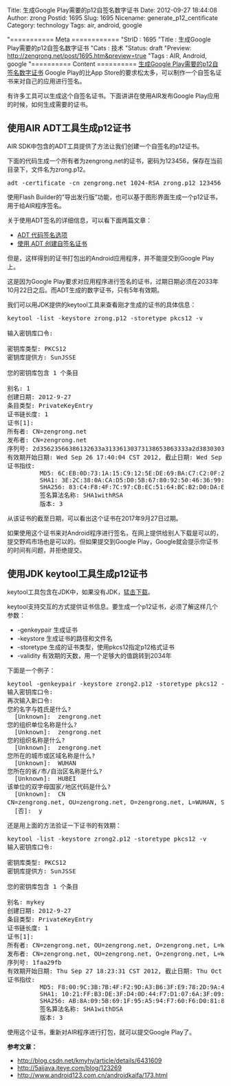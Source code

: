 Title: 生成Google Play需要的p12自签名数字证书
Date: 2012-09-27 18:44:08
Author: zrong
Postid: 1695
Slug: 1695
Nicename: generate_p12_centificate
Category: technology
Tags: air, android, google

"=========== Meta ============
"StrID : 1695
"Title : 生成Google Play需要的p12自签名数字证书
"Cats  : 技术
"Status: draft
"Preview: http://zengrong.net/post/1695.htm&preview=true
"Tags  : AIR, Android, google
"========== Content ==========
[生成Google Play需要的p12自签名数字证书](http://zengrong.net/post/1695.htm)
Google Play的比App Store的要求松太多，可以制作一个自签名证书来对自己的应用进行签名。

有许多工具可以生成这个自签名证书。下面讲讲在使用AIR发布Google Play应用的时候，如何生成需要的证书。

<h2>使用AIR ADT工具生成p12证书</h2>

AIR SDK中包含的ADT工具提供了方法让我们创建一个自签名的p12证书。

下面的代码生成一个所有者为zengrong.net的证书，密码为123456，保存在当前目录下，文件名为zrong.p12。

<pre>
adt -certificate -cn zengrong.net 1024-RSA zrong.p12 123456
</pre>

使用Flash Builder的”导出发行版”功能，也可以基于图形界面生成一个p12证书，用于给AIR程序签名。

关于使用ADT签名的详细信息，可以看下面两篇文章：

<ul>
	<li><a href="http://help.adobe.com/zh_CN/air/build/WS5b3ccc516d4fbf351e63e3d118666ade46-7f72.html">ADT 代码签名选项</a></li>
	<li><a href="http://help.adobe.com/zh_CN/air/build/WS5b3ccc516d4fbf351e63e3d118666ade46-7f74.html">使用 ADT 创建自签名证书</a></li>
</ul>

但是，这样得到的证书打包出的Android应用程序，并不能提交到Google Play上。

这是因为Google Play要求对应用程序进行签名的证书，过期日期必须在2033年10月22日之后。而ADT生成的数字证书，只有5年有效期。

我们可以用JDK提供的keytool工具来查看刚才生成的证书的具体信息：

<pre>
keytool -list -keystore zrong.p12 -storetype pkcs12 -v

输入密钥库口令:

密钥库类型: PKCS12
密钥库提供方: SunJSSE

您的密钥库包含 1 个条目

别名: 1
创建日期: 2012-9-27
条目类型: PrivateKeyEntry
证书链长度: 1
证书[1]:
所有者: CN=zengrong.net
发布者: CN=zengrong.net
序列号: 2d35623566386132633a31336130373138653863333a2d38303030
有效期开始日期: Wed Sep 26 17:40:04 CST 2012, 截止日期: Wed Sep 27 17:40:04 CST 2017
证书指纹:
         MD5: 6C:EB:0D:73:1A:15:C9:12:5E:DE:69:BA:C7:C2:0F:23
         SHA1: 3E:2C:38:0A:CA:D5:D0:5B:67:80:92:50:46:36:99:82:1D:41:C9:25
         SHA256: 83:C4:F8:4F:7C:97:CB:EC:51:64:BC:B2:D0:DA:E8:97:48:C1:FD:BF:A1:8F:45:A5:75:39:81:E9:6A:51:7C:FB
         签名算法名称: SHA1withRSA
         版本: 3
</pre>

从该证书的截至日期，可以看出这个证书在2017年9月27日过期。

如果使用这个证书来对Android程序进行签名，在网上提供给别人下载是可以的，提交野鸡市场也是可以的。但如果提交到Google Play，Google就会提示你证书的时间有问题，并拒绝提交。

<h2>使用JDK keytool工具生成p12证书</h2>

keytool工具包含在JDK中，如果没有JDK，<a href="http://www.oracle.com/technetwork/java/javase/downloads/index.html">猛击下载</a>。

keytool支持交互的方式提供证书信息。要生成一个p12证书，必须了解这样几个参数：

<ul>
	<li>-genkeypair 生成证书</li>
	<li>-keystore 生成证书的路径和文件名</li>
	<li>-storetype 生成的证书类型，使用pkcs12指定p12格式证书</li>
	<li>-validity 有效期的天数，用一个足够大的值跳转到2034年</li>
</ul>

下面是一个例子：

<pre>
keytool -genkeypair -keystore zrong2.p12 -storetype pkcs12 -validity 8050
输入密钥库口令:
再次输入新口令:
您的名字与姓氏是什么?
  [Unknown]:  zengrong.net
您的组织单位名称是什么?
  [Unknown]:  zengrong.net
您的组织名称是什么?
  [Unknown]:  zengrong.net
您所在的城市或区域名称是什么?
  [Unknown]:  WUHAN
您所在的省/市/自治区名称是什么?
  [Unknown]:  HUBEI
该单位的双字母国家/地区代码是什么?
  [Unknown]:  CN
CN=zengrong.net, OU=zengrong.net, O=zengrong.net, L=WUHAN, ST=HUBEI, C=CN是否正确?
  [否]:  y
</pre>

还是用上面的方法验证一下证书的有效期：

<pre>
keytool -list -keystore zrong2.p12 -storetype pkcs12 -v
输入密钥库口令:

密钥库类型: PKCS12
密钥库提供方: SunJSSE

您的密钥库包含 1 个条目

别名: mykey
创建日期: 2012-9-27
条目类型: PrivateKeyEntry
证书链长度: 1
证书[1]:
所有者: CN=zengrong.net, OU=zengrong.net, O=zengrong.net, L=WUHAN, ST=HUBEI, C=CN
发布者: CN=zengrong.net, OU=zengrong.net, O=zengrong.net, L=WUHAN, ST=HUBEI, C=CN
序列号: 1faa29fb
有效期开始日期: Thu Sep 27 18:23:31 CST 2012, 截止日期: Thu Oct 12 18:23:31 CST 2034
证书指纹:
         MD5: F8:00:9C:3B:7B:4F:F2:9D:A3:B6:3F:E9:78:2D:9A:46
         SHA1: 10:21:FF:B3:DE:3F:D4:0D:44:F7:D1:07:6A:3F:09:D8:36:B9:D1:21
         SHA256: AB:8A:09:5B:69:1F:95:A5:94:F7:60:F6:D0:81:8A:1D:23:42:94:3C:96:D3:04:AD:C9:59:05:14:2E:B6:6D:79
         签名算法名称: SHA1withDSA
         版本: 3
</pre>

使用这个证书，重新对AIR程序进行打包，就可以提交Google Play了。

<strong>参考文章：</strong>

<ul>
	<li>
		<a href="http://blog.csdn.net/kmyhy/article/details/6431609">http://blog.csdn.net/kmyhy/article/details/6431609</a>
	</li>
	<li>
		<a href="http://5aijava.iteye.com/blog/123269">http://5aijava.iteye.com/blog/123269</a>
	</li>
	<li>
		<a href="http://www.android123.com.cn/androidkaifa/173.html">http://www.android123.com.cn/androidkaifa/173.html</a>
	</li>
</ul>

